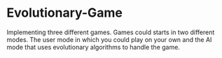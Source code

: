 # Evolutionary-Game
Implementing three different games. Games could starts in two different modes. The user mode in which you could play on your own and the AI mode that uses evolutionary algorithms to handle the game.
